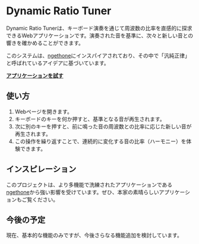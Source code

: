 # Dynamic Ratio Tuner

Dynamic Ratio Tunerは、キーボード演奏を通じて周波数の比率を直感的に探求できるWebアプリケーションです。演奏された音を基準に、次々と新しい音との響きを確かめることができます。

このシステムは、[ngethone](https://ngethoma.github.io/ngethone/)にインスパイアされており、その中で「汎純正律」と呼ばれているアイデアに基づいています。

**[アプリケーションを試す](https://nemoshi-neko.github.io/Dynamic-Ratio-Tuner/)**

## 使い方

1.  Webページを開きます。
2.  キーボードのキーを何か押すと、基準となる音が再生されます。
3.  次に別のキーを押すと、前に鳴った音の周波数との比率に応じた新しい音が再生されます。
4.  この操作を繰り返すことで、連続的に変化する音の比率（ハーモニー）を体験できます。

## インスピレーション

このプロジェクトは、より多機能で洗練されたアプリケーションである[ngethone](https://ngethoma.github.io/ngethone/)から強い影響を受けています。ぜひ、本家の素晴らしいアプリケーションもご覧ください。

## 今後の予定

現在、基本的な機能のみですが、今後さらなる機能追加を検討しています。